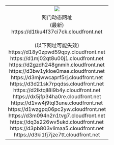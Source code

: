 ﻿<table>
  <tr></tr>
  <tr><td colspan=2 align=center><img src="https://d1tku4f37ci7ck.cloudfront.net/Up/oGate.jpg" /></td></tr>
  <tr><td colspan=2 align=center>网门动态网址<br/>(最新)
<br>https://d1tku4f37ci7ck.cloudfront.net
<br/><br/>(以下网址可能失效)
<br>https://d18y0zpwd59qpy.cloudfront.net
<br>https://d1mj02qt8u00j1.cloudfront.net
<br>https://d2gzdh248gnmih.cloudfront.net
<br>https://d3bw1ykloe0maa.cloudfront.net
<br>https://d3mjwwcaprf5rj.cloudfront.net
<br>https://d3d21sk7rpqdss.cloudfront.net
<br>https://d2lktqll8l9b4y.cloudfront.net
<br>https://dx5jfp34ha0re.cloudfront.net
<br>https://d1vw4j9tql3une.cloudfront.net
<br>https://d1wzgpq06pc2yw.cloudfront.net
<br>https://d3m094n2n1tvg7.cloudfront.net
<br>https://dq3s226wv5ukd.cloudfront.net
<br>https://d3pb803vlimaa5.cloudfront.net
<br>https://d3ki1fj7jze7tt.cloudfront.net
    </td>
  </tr>
</table>
